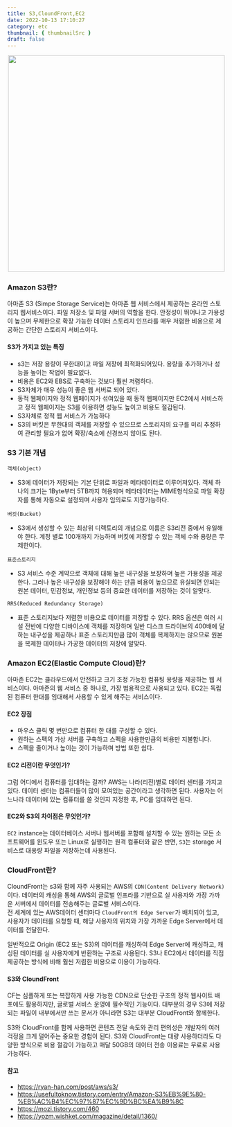 ```yaml
---
title: S3,CloundFront,EC2
date: 2022-10-13 17:10:27
category: etc
thumbnail: { thumbnailSrc }
draft: false
---
```


<p align="center">
<img src="https://velog.velcdn.com/images/chloeee/post/94be41ad-5792-4efd-93b6-5fc9a7d86af7/image.png" width="500px" >
</p>

### Amazon S3란?

아마존 S3 (Simpe Storage Service)는 아마존 웹 서비스에서 제공하는 온라인 스토리지 웹서비스이다. 파일 저장소 및 파일 서버의 역할을 한다.
안정성이 뛰어나고 가용성이 높으며 무제한으로 확장 가능한 데이터 스토리지 인프라를 매우 저렴한 비용으로 제공하는 간단한 스토리지 서비스이다.

#### S3가 가지고 있는 특징

- s3는 저장 용량이 무한대이고 파일 저장에 최적화되어있다. 용량을 추가하거나 성능을 높이는 작업이 필요없다.
- 비용은 EC2와 EBS로 구축하는 것보다 훨씬 저렴하다.
- S3자체가 매우 성능이 좋은 웹 서버로 되어 있다.
- 동적 웹페이지와 정적 웹페이지가 섞여있을 때 동적 웹페이지만 EC2에서 서비스하고 정적 웹페이지는 S3를 이용하면 성능도 높이고 비용도 절감된다.
- S3자체로 정적 웹 서비스가 가능하다
- S3의 버킷은 무한대의 객체를 저장할 수 있으므로 스토리지의 요구를 미리 추정하여 관리할 필요가 없어 확장/축소에 신경쓰지 않아도 된다.

### S3 기본 개념

`객체(object)`

- S3에 데이터가 저장되는 기본 단위로 파일과 메타데이터로 이루어져있다. 객체 하나의 크기는 1Byte부터 5TB까지 허용되며 메타데이터는 MIME형식으로 파일 확장자를 통해 자동으로 설정되며 사용자 임의로도 지정가능하다.

`버킷(Bucket)`

- S3에서 생성할 수 있는 최상위 디렉토리의 개념으로 이름은 S3리전 중에서 유일해야 한다. 계정 별로 100개까지 가능하며 버킷에 저장할 수 있는 객체 수와 용량은 무제한이다.

`표준스토리지`

- S3 서비스 수준 계약으로 객체에 대해 높은 내구성을 보장하며 높은 가용성을 제공한다. 그러나 높은 내구성을 보장해야 하는 만큼 비용이 높으므로 유실되면 안되는 원본 데이터, 민감정보, 개인정보 등의 중요한 데이터를 저장하는 것이 알맞다.

`RRS(Reduced Redundancy Storage)`

- 표준 스토리지보다 저렴한 비용으로 데이터를 저장할 수 있다. RRS 옵션은 여러 시설 전반에 다양한 디바이스에 객체를 저장하며 일반 디스크 드라이브의 400배에 달하는 내구성을 제공하나 표준 스토리지만큼 많이 객체를 복제하지는 않으므로 원본을 복제한 데이터나 가공한 데이터의 저장에 알맞다.

### Amazon EC2(Elastic Compute Cloud)란?

아마존 EC2는 클라우드에서 안전하고 크기 조정 가능한 컴퓨팅 용량을 제공하는 웹 서비스이다.
아마존의 웹 서비스 중 하나로, 가장 범용적으로 사용되고 있다.
EC2는 독립된 컴퓨터 한대를 임대해서 사용할 수 있게 해주는 서비스이다.

#### EC2 장점

- 마우스 클릭 몇 번만으로 컴퓨터 한 대를 구성할 수 있다.
- 원하는 스펙의 가상 서버를 구축하고 스펙을 사용한만큼의 비용만 지불합니다.
- 스펙을 줄이거나 높이는 것이 가능하며 방법 또한 쉽다.

#### EC2 리전이란 무엇인가?

그럼 어디에서 컴퓨터를 임대하는 걸까?
AWS는 나라(리전)별로 데이터 센터를 가지고 있다.
데이터 센터는 컴퓨터들이 많이 모여있는 공간이라고 생각하면 된다.
사용자는 어느나라 데이터에 있는 컴퓨터를 쓸 것인지 지정한 후, PC를 임대하면 된다.

#### EC2와 S3의 차이점은 무엇인가?

`EC2` instance는 데이터베이스 서버나 웹서버를 포함해 설치할 수 있는 원하는 모든 소프트웨어를 윈도우 또는 Linux로 실행하는 원격 컴퓨터와 같은 반면,
`S3`는 storage 서비스로 대용량 파일을 저장하는데 사용된다.

### CloudFront란?

CloundFront는 s3와 함께 자주 사용되는 AWS의 `CDN(Content Delivery Network)`이다.
데이터의 캐싱을 통해 AWS의 글로벌 인프라를 기반으로 실 사용자와 가장 가까운 서버에서 데이터를 전송해주는 글로벌 서비스이다.
<br/>
전 세계에 있는 AWS데이터 센터마다 `CloudFront의 Edge Server`가 배치되어 있고, 사용자가 데이터를 요청할 때, 해당 사용자의 위치와 가장 가까운 Edge Server에서 데이터를 전달한다.

일반적으로 Origin (EC2 또는 S3)의 데이터를 캐싱하여 Edge Server에 캐싱하고,
캐싱된 데이터를 실 사용자에게 반환하는 구조로 사용된다.
S3나 EC2에서 데이터를 직접 제공하는 방식에 비해 훨씬 저렴한 비용으로 이용이 가능하다.

#### S3와 CloundFront

CF는 심플하게 또는 복잡하게 사용 가능한 CDN으로 단순한 구조의 정적 웹사이트 배포에도 활용하지만, 글로벌 서비스 운영에 필수적인 기능이다.
대부분의 경우 S3에 저장되는 파일이 내부에서만 쓰는 문서가 아니라면 S3는 대부분 CloudFront와 함께한다.

S3와 CloudFront를 함께 사용하면 콘텐츠 전달 속도와 관리 편의성은 개발자의 여러 걱정을 크게 덜어주는 중요한 경험이 된다.
S3와 CloudFront는 대량 사용하더라도 다양한 방식으로 비용 절감이 가능하고 매달 50GB의 데이터 전송 이용료는 무료로 사용가능하다.

#### 참고

- https://ryan-han.com/post/aws/s3/
- https://usefultoknow.tistory.com/entry/Amazon-S3%EB%9E%80-%EB%AC%B4%EC%97%87%EC%9D%BC%EA%B9%8C
- https://mozi.tistory.com/460
- https://yozm.wishket.com/magazine/detail/1360/

